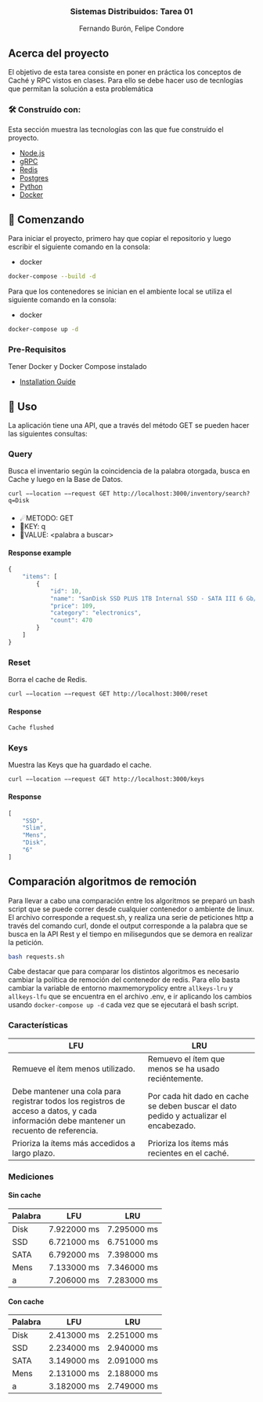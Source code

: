 <br />
<div align="center">

  <h3 align="center">Sistemas Distribuidos: Tarea 01</h3>

  <p align="center">
    Fernando Burón, Felipe Condore
  </p>
</div>


## Acerca del proyecto

El objetivo de esta tarea consiste en poner en práctica los conceptos de Caché y RPC vistos en clases. Para ello se debe hacer uso de tecnlogías que permitan la solución a esta problemática



### 🛠 Construído con:

Esta sección muestra las tecnologías con las que fue construído el proyecto.

* [Node.js](https://nodejs.org/es/)
* [gRPC](https://grpc.io)
* [Redis](https://redis.io)
* [Postgres](https://www.postgresql.org)
* [Python](https://www.python.org)
* [Docker](https://www.docker.com)


## 🔰 Comenzando

Para iniciar el proyecto, primero hay que copiar el repositorio y luego escribir el siguiente comando en la consola:
* docker
```sh
docker-compose --build -d
```
Para que los contenedores se inician en el ambiente local se utiliza el siguiente comando en la consola:
* docker
```sh
docker-compose up -d
```
### Pre-Requisitos

Tener Docker y Docker Compose instalado
* [Installation Guide](https://docs.docker.com/compose/install/)



## 🤝 Uso

La aplicación tiene una API, que a través del método GET se pueden hacer las siguientes consultas:

### Query
Busca el inventario según la coincidencia de la palabra otorgada, busca en Cache y luego en la Base de Datos.
```curl
curl −−location −−request GET http://localhost:3000/inventory/search?q=Disk
```
#### 
- ☄METODO: GET
- 🔑KEY: q
- 📃VALUE: \<palabra a buscar\>

#### Response example
```js
{
    "items": [
        {
            "id": 10,
            "name": "SanDisk SSD PLUS 1TB Internal SSD - SATA III 6 Gb/s",
            "price": 109,
            "category": "electronics",
            "count": 470
        }
    ]
}
```
### Reset
Borra el cache de Redis.
```curl
curl −−location −−request GET http://localhost:3000/reset
```
#### Response
```sh
Cache flushed
```

### Keys
Muestra las Keys que ha guardado el cache.
```curl
curl −−location −−request GET http://localhost:3000/keys
```
#### Response
```js
[
    "SSD",
    "Slim",
    "Mens",
    "Disk",
    "6"
]
```
## Comparación algoritmos de remoción
Para llevar a cabo una comparación entre los algoritmos se preparó un bash script que se puede correr desde cualquier contenedor o ambiente de linux. El archivo corresponde a request.sh, y realiza una serie de peticiones http a través del comando curl, donde el output corresponde a la palabra que se busca en la API Rest y el tiempo en milisegundos que se demora en realizar la petición.
```sh
bash requests.sh
```
Cabe destacar que para comparar los distintos algoritmos es necesario cambiar la política de remoción del contenedor de redis. Para ello basta cambiar la variable de entorno maxmemorypolicy entre `allkeys-lru` y `allkeys-lfu` que se encuentra en el archivo .env, e ir aplicando los cambios usando `docker-compose up -d` cada vez que se ejecutará el bash script.
### Características
| LFU | LRU |
| ------------- | ------------- |
| Remueve el ítem menos utilizado. | Remuevo el ítem que menos se ha usado reciéntemente. |
| Debe mantener una cola para registrar todos los registros de acceso a datos, y cada información debe mantener un recuento de referencia. | Por cada hit dado en cache se deben buscar el dato pedido y actualizar el encabezado. |
| Prioriza la ítems más accedidos a largo plazo. | Prioriza los ítems más recientes en el caché. |

### Mediciones
#### Sin cache
| Palabra | LFU | LRU |
| ------------- | ------------- | ------------- |
| Disk | 7.922000 ms | 7.295000 ms |
| SSD | 6.721000 ms | 6.751000 ms |
| SATA | 6.792000 ms | 7.398000 ms |
| Mens | 7.133000 ms | 7.346000 ms |
| a | 7.206000 ms | 7.283000 ms |

#### Con cache
| Palabra | LFU | LRU |
| ------------- | ------------- | ------------- |
| Disk | 2.413000 ms | 2.251000 ms |
| SSD | 2.234000 ms | 2.940000 ms |
| SATA | 3.149000 ms | 2.091000 ms |
| Mens | 2.131000 ms | 2.188000 ms |
| a | 3.182000 ms | 2.749000 ms |
